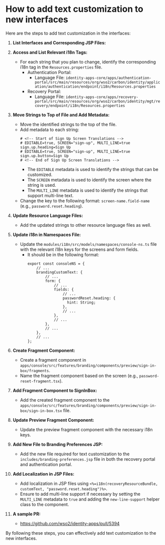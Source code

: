 # How to add text customization to new interfaces

Here are the steps to add text customization in the interfaces:

1. **List Interfaces and Corresponding JSP Files:**

2. **Access and List Relevant i18n Tags:**
   - For each string that you plan to change, identify the corresponding i18n tag in the `Resources.properties` file.
        - Authentication Portal:
            - Language File: `identity-apps-core/apps/authentication-portal/src/main/resources/org/wso2/carbon/identity/application/authentication/endpoint/i18n/Resources.properties`
        - Recovery Portal:
            - Language File: `identity-apps-core/apps/recovery-portal/src/main/resources/org/wso2/carbon/identity/mgt/recovery/endpoint/i18n/Resources.properties`


3. **Move Strings to Top of File and Add Metadata:**
   - Move the identified strings to the top of the file.
   - Add metadata to each string:
     ```
     # <!-- Start of Sign Up Screen Translations -->
     # EDITABLE=true, SCREEN="sign-up", MULTI_LINE=true
     sign.up.heading=Sign Up
     # EDITABLE=true, SCREEN="sign-up", MULTI_LINE=true
     sign.up.button=Sign Up
     # <!-- End of Sign Up Screen Translations -->
     ```
        - The `EDITABLE` metadata is used to identify the strings that can be customized.
        - The `SCREEN` metadata is used to identify the screen where the string is used.
        - The `MULTI_LINE` metadata is used to identify the strings that support multi-line text.
   - Change the key to the following format: `screen-name.field-name` (e.g., `password.reset.heading`).

4. **Update Resource Language Files:**
   - Add the updated strings to other resource language files as well.

5. **Update i18n in Namespaces File:**
   - Update the `modules/i18n/src/models/namespaces/console-ns.ts` file with the relevant i18n keys for the screens and form fields.
        - It should be in the following format:
          ```
          export const consoleNS = {
              // ...
              brandingCustomText: {
                  // ...
                  form: {
                      // ...
                      fields: {
                          // ...
                          passwordReset.heading: {
                            hint: String;
                          },
                          // ...
                      },
                      // ...
                  },
                  // ...
              },
              // ...
          };
          ```

6. **Create Fragment Component:**
   - Create a fragment component in `apps/console/src/features/branding/components/preview/sign-in-box/fragments`.
   - Name the fragment component based on the screen (e.g., `password-reset-fragment.tsx`).

7. **Add Fragment Component to SignInBox:**
   - Add the created fragment component to the `apps/console/src/features/branding/components/preview/sign-in-box/sign-in-box.tsx` file.

8. **Update Preview Fragment Component:**
   - Update the preview fragment component with the necessary i18n keys.

9. **Add New File to Branding Preferences JSP:**
   - Add the new file required for text customization to the `includes/branding-preferences.jsp` file in both the recovery portal and authentication portal.

10. **Add Localization in JSP Files:**
    - Add localization in JSP files using `<%=i18n(recoveryResourceBundle, customText, "password.reset.heading")%>`.
    - Ensure to add multi-line support if necessary by setting the `MULTI_LINE` metadata to `true` and adding the `new-line-support` helper class to the component.
    
11. **A sample PR:**   
    - https://github.com/wso2/identity-apps/pull/5394

By following these steps, you can effectively add text customization to the new interfaces.

